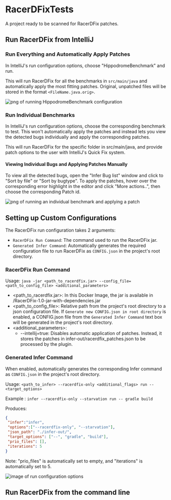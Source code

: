 # RacerDFixTests
A project ready to be scanned for RacerDFix patches.

## Run RacerDFix from IntelliJ
### Run Everything and Automatically Apply Patches

In IntelliJ's run configuration options, choose "HippodromeBenchmark" and run.

This will run RacerDFix for all the benchmarks in `src/main/java` and automatically apply the most fitting patches. Original, unpatched files will be stored in the format `<FileName.java.orig>`.

![png of running HippodromeBenchmark configuration](https://imgur.com/NJCYHMS.png)

### Run Individual Benchmarks

In IntelliJ's run configuration options, choose the corresponding benchmark to test. This won't automatically apply the patches and instead lets you view the detected bugs individually and apply the corresponding patches.

This will run RacerDFix for the specific folder in src/main/java, and provide patch options to the user with IntelliJ's Quick Fix system.

#### Viewing Individual Bugs and Applying Patches Manually

To view all the detected bugs, open the "Infer Bug list" window and click to "Sort by file" or "Sort by bugtype". To apply the patches, hover over the corresponding error highlight in the editor and click "More actions..", then choose the corresponding Patch id.


![png of running an individual benchmark and applying a patch](https://imgur.com/cF55GUg.png)

## Setting up Custom Configurations
The RacerDFix run configuration takes 2 arguments:
* `RacerDFix Run Command`: The command used to run the RacerDFix jar.
* `Generated Infer Command`: Automatically generates the required configuration file to run RacerDFix as `CONFIG.json` in the project's root directory.

### RacerDFix Run Command
Usage:
`java -jar <path_to_racerdfix.jar> --config_file=<path_to_config_file> <additional_parameters>`
* <path_to_racerdfix.jar>: In this Docker Image, the jar is available in /RacerDFix-1.0-jar-with-dependencies.jar
* <path_to_config_file>: Relative path from the project's root directory to a json configuration file. If `Generate new CONFIG.json in root directory` is enabled, a CONFIG.json file from the `Generated Infer Command` text box will be generated in the project's root directory.
* <additional_parameters>: 
  * --intellij=true: Disables automatic application of patches. Instead, it stores the patches in infer-out/racerdfix_patches.json to be processed by the plugin.
  
### Generated Infer Command
When enabled, automatically generates the corresponding Infer command as `CONFIG.json` in the project's root directory.

Usage:
`<path_to_infer> --racerdfix-only <additional_flags> run -- <target_options>`

Example : `infer --racerdfix-only --starvation run -- gradle build`

Produces: 
```json
{
 "infer":"infer",
 "options":["--racerdfix-only", "--starvation"],
 "json_path": "./infer-out/",
 "target_options": ["--", "gradle", "build"],
 "prio_files": [],
 "iterations": 5
}
```
Note: "prio_files" is automatically set to empty, and "iterations" is automatically set to 5.


![image of run configuration options](https://imgur.com/VvAvo6L.png)

## Run RacerDFix from the command line
